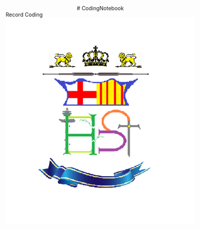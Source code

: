 <div align=center># CodingNotebook</div>

<div align=left> Record Coding </div>

<div align=center><img width="550" height="550" src="https://github.com/harrytsz/CodingNotebook/blob/master/Pictures/PIC.PNG"/></div>
